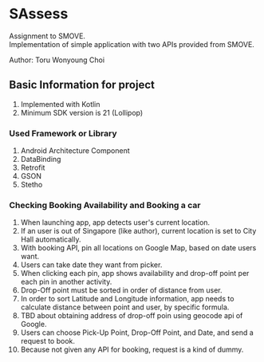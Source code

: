 # SAssess
Assignment to SMOVE.  
Implementation of simple application with two APIs provided from SMOVE.  

Author: Toru Wonyoung Choi

## Basic Information for project
1. Implemented with Kotlin
2. Minimum SDK version is 21 (Lollipop)

### Used Framework or Library  
1. Android Architecture Component
2. DataBinding
3. Retrofit
4. GSON
5. Stetho

### Checking Booking Availability and Booking a car
1. When launching app, app detects user's current location.
2. If an user is out of Singapore (like author), current location is set to City Hall automatically.
3. With booking API, pin all locations on Google Map, based on date users want.
4. Users can take date they want from picker.
5. When clicking each pin, app shows availability and drop-off point per each pin in another activity.
6. Drop-Off point must be sorted in order of distance from user. 
7. In order to sort Latitude and Longitude information, app needs to calculate distance between point and user, by specific formula.
8. TBD about obtaining address of drop-off poin using geocode api of Google.
9. Users can choose Pick-Up Point, Drop-Off Point, and Date, and send a request to book.
10. Because not given any API for booking, request is a kind of dummy.
